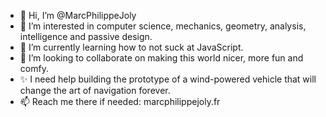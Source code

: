 - 👋 Hi, I’m @MarcPhilippeJoly
- 👀 I’m interested in computer science, mechanics, geometry, analysis, intelligence and passive design.
- 🌱 I’m currently learning how to not suck at JavaScript.
- 💞️ I’m looking to collaborate on making this world nicer, more fun and comfy. 
- ✨ I need help building the prototype of a wind-powered vehicle that will change the art of navigation forever. 
- 📫 Reach me there if needed: marcphilippejoly.fr

<!---
MarcPhilippeJoly/MarcPhilippeJoly is a ✨ special ✨ repository because its `README.md` (this file) appears on your GitHub profile.
You can click the Preview link to take a look at your changes.
--->

